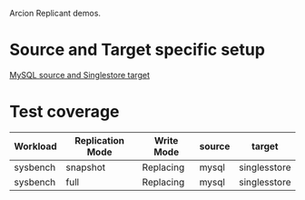 Arcion Replicant demos.

# Source and Target specific setup

[MySQL source and Singlestore target](mysql-singlestore.md)

# Test coverage

| Workload | Replication Mode | Write Mode | source | target | 
| -- | -- | -- | -- | -- |
| sysbench | snapshot | Replacing | mysql | singlesstore 
| sysbench | full | Replacing | mysql | singlesstore


